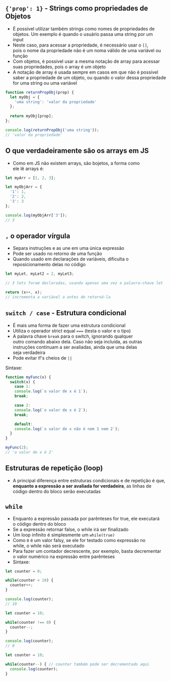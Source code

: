 ## `{'prop': 1}` - Strings como propriedades de Objetos 
- É possível utilizar também strings como nomes de propriedades de  
objetos. Um exemplo é quando o usuário passa uma string por um  
input 
- Neste caso, para acessar a propriedade, é necessário usar o `[]`,  
pois o nome da propriedade não é um noma válido de uma variável ou  
função 
- Com objetos, é possível usar a mesma notação de array para acessar  
suas propriedades, pois o array é um objeto 
- A notação de array é usada sempre em casos em que não é possível  
saber a propriedade de um objeto, ou quando o valor dessa propriedade  
for uma string ou uma variável 


```javascript
function returnPropObj(prop) {
  let myObj = {
    'uma string': 'valor da propriedade'
  };
  
  return myObj[prop];
};

console.log(returnPropObj('uma string'));
// 'valor da propriedade'
```

## O que verdadeiramente são os arrays em JS 
- Como em JS não existem arrays, são bojetos, a forma como  
ele lê arrays é: 

```javascript
let myArr = [1, 2, 3];

let myObjArr = {
  '1': 1,
  '2': 2,
  '3': 3
};

console.log(myObjArr['3']);
// 3
```

## `,` o operador vírgula 
- Separa instruções e as une em uma única expressão 
- Pode ser usado no retorno de uma função
- Quando usado em declarações de variáveis, dificulta o  
reposicionamento delas no código 

```javascript
let myLet, myLet2 = 2, myLet3;

// 3 lets foram declaradas, usando apenas uma vez a palavra-chave let
```

```javascript
return (x++, x);
// incrementa a variável a antes de retorná-la
```

## `switch / case` - Estrutura condicional
- É mais uma forma de fazer uma estrutura condicional 
- Utiliza o operador strict equal `===` (testa o valor e o tipo) 
- A palavra chave `break` para o switch, ignorando qualquer  
outro comando abaixo dela. Caso não seja incluída, as outras  
instruções continuam a ser avaliadas, ainda que uma delas  
seja verdadeira
- Pode evitar if's cheios de `||`

Sintaxe: 

```javascript
function myFunc(x) {
  switch(x) {
    case 1: 
    console.log(`o valor de x é 1`);
    break;

    case 2: 
    console.log(`o valor de x é 2`);
    break;

    default:
    console.log(`o valor de x não é nem 1 nem 2`);
  }
}

myFunc(2);
// 'o valor de x é 2'
```

## Estruturas de repetição (loop)
- A principal diferença entre estruturas condicionais e de repetição é que,  
**enquanto a expressão a ser avaliada for verdadeira**, as linhas de  
código dentro do bloco serão executadas 

## `while`
- Enquanto a expressão passada por parênteses for true, ele executará  
o código dentro do bloco 
- Se a expressão retornar false, o while irá ser finalizado 
- Um loop infinito é simplesmente um `while(true)`
- Como `0` é um valor falsy, se ele for testado como expressão no  
while, o while não será executado 
- Para fazer um contador decrescente, por exemplo, basta decrementar  
o valor numérico na expressão entre parênteses 
- Sintaxe: 

```javascript
let counter = 0;

while(counter < 10) {
  counter++;
}

console.log(counter);
// 10
```

```javascript
let counter = 10;

while(counter !== 0) {
  counter--;
}

console.log(counter);
// 0
```

```javascript
let counter = 10;

while(counter--) { // counter também pode ser decrementado aqui
  console.log(counter);
}
```